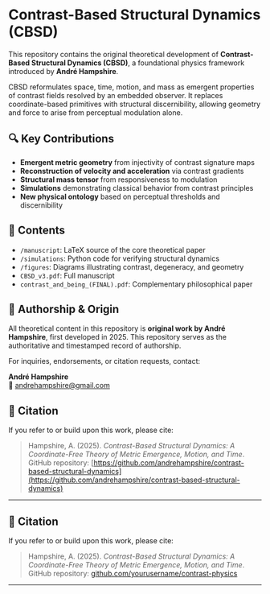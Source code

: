 # Contrast-Based Structural Dynamics (CBSD)

This repository contains the original theoretical development of **Contrast-Based Structural Dynamics (CBSD)**, a foundational physics framework introduced by **André Hampshire**.

CBSD reformulates space, time, motion, and mass as emergent properties of contrast fields resolved by an embedded observer. It replaces coordinate-based primitives with structural discernibility, allowing geometry and force to arise from perceptual modulation alone.

## 🔍 Key Contributions

- **Emergent metric geometry** from injectivity of contrast signature maps
- **Reconstruction of velocity and acceleration** via contrast gradients
- **Structural mass tensor** from responsiveness to modulation
- **Simulations** demonstrating classical behavior from contrast principles
- **New physical ontology** based on perceptual thresholds and discernibility

## 📁 Contents

- `/manuscript`: LaTeX source of the core theoretical paper  
- `/simulations`: Python code for verifying structural dynamics  
- `/figures`: Diagrams illustrating contrast, degeneracy, and geometry  
- `CBSD_v3.pdf`: Full manuscript  
- `contrast_and_being_(FINAL).pdf`: Complementary philosophical paper

## 📜 Authorship & Origin

All theoretical content in this repository is **original work by André Hampshire**, first developed in 2025. This repository serves as the authoritative and timestamped record of authorship.

For inquiries, endorsements, or citation requests, contact:

**André Hampshire**  
📧 andrehampshire@gmail.com

## 🔖 Citation

If you refer to or build upon this work, please cite:

> Hampshire, A. (2025). *Contrast-Based Structural Dynamics: A Coordinate-Free Theory of Metric Emergence, Motion, and Time*.  
> GitHub repository: [https://github.com/andrehampshire/contrast-based-structural-dynamics](https://github.com/andrehampshire/contrast-based-structural-dynamics)

---

## 🔖 Citation

If you refer to or build upon this work, please cite:

> Hampshire, A. (2025). *Contrast-Based Structural Dynamics: A Coordinate-Free Theory of Metric Emergence, Motion, and Time*. GitHub repository: [github.com/yourusername/contrast-physics](https://github.com/yourusername/contrast-physics)

---
